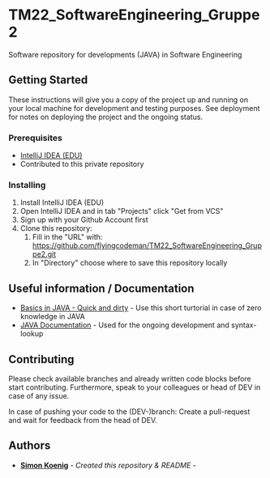 # TM22_SoftwareEngineering_Gruppe2
Software repository for developments (JAVA) in Software Engineering


## Getting Started

These instructions will give you a copy of the project up and running on
your local machine for development and testing purposes. See deployment
for notes on deploying the project and the ongoing status.

### Prerequisites

- [IntelliJ IDEA (EDU)](https://www.example.com)
- Contributed to this private repository

### Installing

1. Install IntelliJ IDEA (EDU)
2. Open IntelliJ IDEA and in tab "Projects" click "Get from VCS"
3. Sign up with your Github Account first
4. Clone this repository:
   1. Fill in the "URL" with: https://github.com/flyingcodeman/TM22_SoftwareEngineering_Gruppe2.git
   2. In "Directory" choose where to save this repository locally



## Useful information / Documentation

- [Basics in JAVA - Quick and dirty](https://www.w3schools.com/java/) - Use this short turtorial in case of zero knowledge in JAVA
- [JAVA Documentation](https://www.tutorialspoint.com/java/java_documentation.htm) - Used
  for the ongoing development and syntax-lookup


## Contributing

Please check available branches and already written code blocks before start contributing. 
Furthermore, speak to your colleagues or head of DEV in case of any issue.

In case of pushing your code to the (DEV-)branch: Create a pull-request and wait for 
feedback from the head of DEV. 


## Authors

- **[Simon Koenig](https://www.linkedin.com/in/simonkoenig17/)** - *Created this repository & README* -
  







